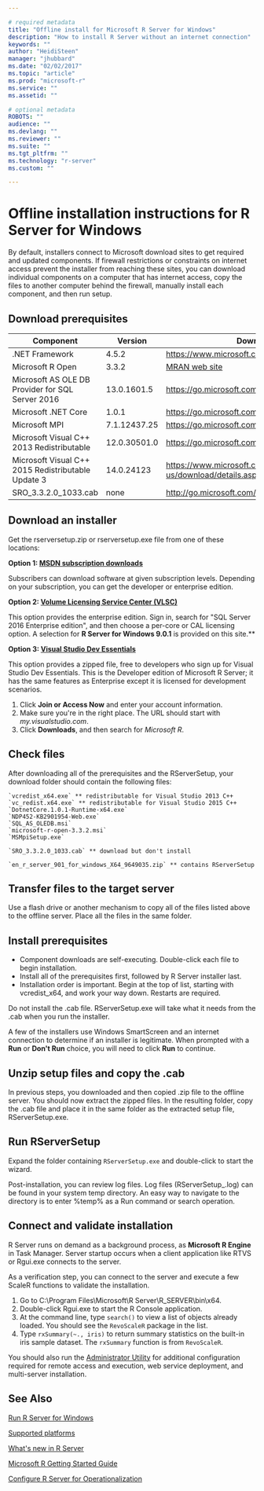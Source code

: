 ```yaml
---

# required metadata
title: "Offline install for Microsoft R Server for Windows"
description: "How to install R Server without an internet connection"
keywords: ""
author: "HeidiSteen"
manager: "jhubbard"
ms.date: "02/02/2017"
ms.topic: "article"
ms.prod: "microsoft-r"
ms.service: ""
ms.assetid: ""

# optional metadata
ROBOTS: ""
audience: ""
ms.devlang: ""
ms.reviewer: ""
ms.suite: ""
ms.tgt_pltfrm: ""
ms.technology: "r-server"
ms.custom: ""

---
```


# Offline installation instructions for R Server for Windows

By default, installers connect to Microsoft download sites to get required and updated components. If firewall restrictions or constraints on internet access prevent the installer from reaching these sites, you can download individual components on a computer that has internet access, copy the files to another computer behind the firewall, manually install each component, and then run setup.

## Download prerequisites

| Component | Version | Download Link |
|-----------|---------|--------|
| .NET Framework | 4.5.2 | https://www.microsoft.com/net/download/framework |
| Microsoft R Open | 3.3.2 | [MRAN web site](https://mran.microsoft.com/download/) |
| Microsoft AS OLE DB Provider for SQL Server 2016 | 13.0.1601.5 | https://go.microsoft.com/fwlink/?linkid=834405 |
| Microsoft .NET Core | 1.0.1 | https://go.microsoft.com/fwlink/?linkid=834319 |
| Microsoft MPI | 7.1.12437.25 | https://go.microsoft.com/fwlink/?linkid=834316 |
| Microsoft Visual C++ 2013 Redistributable | 12.0.30501.0 | https://go.microsoft.com/fwlink/?linkid=799853 |
| Microsoft Visual C++ 2015 Redistributable Update 3 | 14.0.24123 | https://www.microsoft.com/en-us/download/details.aspx?id=52685 |
| SRO_3.3.2.0_1033.cab| none | http://go.microsoft.com/fwlink/?LinkID=834568 |

## Download an installer

Get the rserversetup.zip or rserversetup.exe file from one of these locations: 

**Option 1: [MSDN subscription downloads](https://msdn.microsoft.com/subscriptions/downloads/hh442898.aspx)**

Subscribers can download software at given subscription levels. Depending on your subscription, you can get the developer or enterprise edition.

**Option 2: [Volume Licensing Service Center (VLSC)](http://go.microsoft.com/fwlink/?LinkId=717966&clcid=0x409)** 

This option provides the enterprise edition. Sign in, search for "SQL Server 2016 Enterprise edition", and then choose a per-core or CAL licensing option. A selection for **R Server for Windows 9.0.1** is provided on this site.**

**Option 3: [Visual Studio Dev Essentials](http://go.microsoft.com/fwlink/?LinkId=717968&clcid=0x409)** 

This option provides a zipped file, free to developers who sign up for Visual Studio Dev Essentials. This is the Developer edition of Microsoft R Server; it has the same features as Enterprise except it is licensed for development scenarios.

1. Click **Join or Access Now** and enter your account information.
2. Make sure you're in the right place. The URL should start with *my.visualstudio.com*.
3. Click **Downloads**, and then search for *Microsoft R*.

## Check files

After downloading all of the prerequisites and the RServerSetup, your download folder should contain the following files:

    `vcredist_x64.exe` ** redistributable for Visual Studio 2013 C++
    `vc_redist.x64.exe` ** redistributable for Visual Studio 2015 C++
    `DotnetCore.1.0.1-Runtime-x64.exe` 
    `NDP452-KB2901954-Web.exe`
    `SQL_AS_OLEDB.msi`
    `microsoft-r-open-3.3.2.msi`
    `MSMpiSetup.exe`

    `SRO_3.3.2.0_1033.cab` ** download but don't install

    `en_r_server_901_for_windows_X64_9649035.zip` ** contains RServerSetup

## Transfer files to the target server

Use a flash drive or another mechanism to copy all of the files listed above to the offline server. Place all the files in the same folder.

## Install prerequisites

+ Component downloads are self-executing. Double-click each file to begin installation. 
+ Install all of the prerequisites first, followed by R Server installer last. 
+ Installation order is important. Begin at the top of list, starting with vcredist_x64, and work your way down. Restarts are required.

Do not install the .cab file. RServerSetup.exe will take what it needs from the .cab when you run the installer.

A few of the installers use Windows SmartScreen and an internet connection to determine if an installer is legitimate. When prompted with a **Run** or **Don't Run** choice, you will need to click **Run** to continue.

## Unzip setup files and copy the .cab

In previous steps, you downloaded and then copied .zip file to the offline server. You should now extract the zipped files. In the resulting folder, copy the .cab file and place it in the same folder as the extracted setup file, RServerSetup.exe.

## Run RServerSetup

Expand the folder containing `RServerSetup.exe` and double-click to start the wizard. 

Post-installation, you can review log files. Log files (RServerSetup_<timestamp>.log) can be found in your system temp directory. An easy way to navigate to the directory is to enter %temp% as a Run command or search operation.

## Connect and validate installation

R Server runs on demand as a background process, as **Microsoft R Engine** in Task Manager. Server startup occurs when a client application like RTVS or Rgui.exe connects to the server.

As a verification step, you can connect to the server and execute a few ScaleR functions to validate the installation.

1. Go to C:\Program Files\Microsoft\R Server\R_SERVER\bin\x64.
2. Double-click Rgui.exe to start the R Console application.
3. At the command line, type `search()` to view a list of objects already loaded. You should see the `RevoScaleR` package in the list. 
4. Type `rxSummary(~., iris)` to return summary statistics on the built-in iris sample dataset. The `rxSummary` function is from `RevoScaleR`.

You should also run the [Administrator Utility](operationalize/admin-utility.md) for additional configuration required for remote access and execution, web service deployment, and multi-server installation.

## See Also

[Run R Server for Windows](rserver-install-windows.md)

[Supported platforms](rserver-install-supported-platforms.md)

[What's new in R Server](notes/r-server-notes.md)

[Microsoft R Getting Started Guide](microsoft-r-getting-started.md)

[Configure R Server for Operationalization](operationalize/configuration-initial.md)
